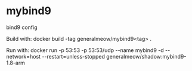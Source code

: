 # mybind9
bind9 config

Build with: docker build -tag generalmeow/mybind9\<tag> .

Run with: docker run -p 53:53 -p 53:53/udp --name mybind9 -d --network=host --restart=unless-stopped generalmeow/shadow:mybind9-1.8-arm
